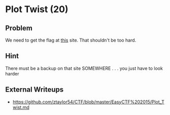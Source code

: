 # Plot Twist (20)

## Problem

We need to get the flag at [this](https://www.easyctf.com/static/problems/plot-twist/index.html) site. That shouldn't be too hard.

## Hint

There must be a backup on that site SOMEWHERE . . . you just have to look harder

## External Writeups

* https://github.com/ztaylor54/CTF/blob/master/EasyCTF%202015/Plot_Twist.md
